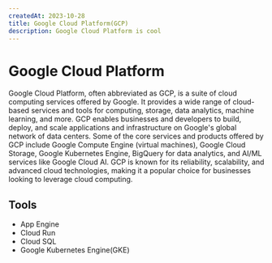 ```yaml
---
createdAt: 2023-10-28
title: Google Cloud Platform(GCP)
description: Google Cloud Platform is cool
---
```


# Google Cloud Platform

Google Cloud Platform, often abbreviated as GCP, is a suite of cloud computing services offered by Google. It provides a wide range of cloud-based services and tools for computing, storage, data analytics, machine learning, and more. GCP enables businesses and developers to build, deploy, and scale applications and infrastructure on Google's global network of data centers. Some of the core services and products offered by GCP include Google Compute Engine (virtual machines), Google Cloud Storage, Google Kubernetes Engine, BigQuery for data analytics, and AI/ML services like Google Cloud AI. GCP is known for its reliability, scalability, and advanced cloud technologies, making it a popular choice for businesses looking to leverage cloud computing.

## Tools

- App Engine
- Cloud Run
- Cloud SQL
- Google Kubernetes Engine(GKE)